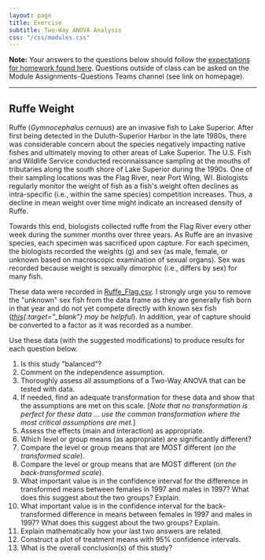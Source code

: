 ```yaml
---
layout: page
title: Exercise
subtitle: Two-Way ANOVA Analysis
css: "/css/modules.css"
---
```


<div class="alert alert-warning">
  <strong>Note:</strong> Your answers to the questions below should follow the <a href="../resources/hwformat" target="_blank">expectations for homework found here</a>. Questions outside of class can be asked on the Module Assignments-Questions Teams channel (see link on homepage).
</div>

----

## Ruffe Weight
Ruffe (*Gymnocephalus cernuus*) are an invasive fish to Lake Superior. After first being detected in the Duluth-Superior Harbor in the late 1980s, there was considerable concern about the species negatively impacting native fishes and ultimately moving to other areas of Lake Superior. The U.S. Fish and Wildlife Service conducted reconnaissance sampling at the mouths of tributaries along the south shore of Lake Superior during the 1990s. One of their sampling locations was the Flag River, near Port Wing, WI. Biologists regularly monitor the weight of fish as a fish's weight often declines as intra-specific (i.e., within the same species) competition increases. Thus, a decline in mean weight over time might indicate an increased density of Ruffe.

Towards this end, biologists collected ruffe from the Flag River every other week during the summer months over three years. As Ruffe are an invasive species, each specimen was sacrificed upon capture. For each specimen, the biologists recorded the weights (g) and sex (as male, female, or unknown based on macroscopic examination of sexual organs). Sex was recorded because weight is sexually dimorphic (i.e., differs by sex) for many fish.

These data were recorded in [Ruffe_Flag.csv](data/Ruffe_Flag.csv). I strongly urge you to remove the "unknown" sex fish from the data frame as they are generally fish born in that year and do not yet compete directly with known sex fish (*[this](../resources/R_HowTo_Filter.html){:target="_blank"} may be helpful*). In addition, year of capture should be converted to a factor as it was recorded as a number.

Use these data (with the suggested modifications) to produce results for each question below.

1. Is this study "balanced"?
1. Comment on the independence assumption.
1. Thoroughly assess all assumptions of a Two-Way ANOVA that can be tested with data.
1. If needed, find an adequate transformation for these data and show that the assumptions are met on this scale. [*Note that no transformation is perfect for these data ... use the common transformation where the most critical assumptions are met.*]
1. Assess the effects (main and interaction) as appropriate.
1. Which level or group means (as appropriate) are significantly different?
1. Compare the level or group means that are MOST different (*on the transformed scale*).
1. Compare the level or group means that are MOST different (*on the back-transformed scale*).
1. What important value is in the confidence interval for the difference in transformed means between females in 1997 and males in 1997? What does this suggest about the two groups? Explain.
1. What important value is in the confidence interval for the back-transformed difference in means between females in 1997 and males in 1997? What does this suggest about the two groups? Explain.
1. Explain mathematically how your last two answers are related.
1. Construct a plot of treatment means with 95% confidence intervals.
1. What is the overall conclusion(s) of this study?
